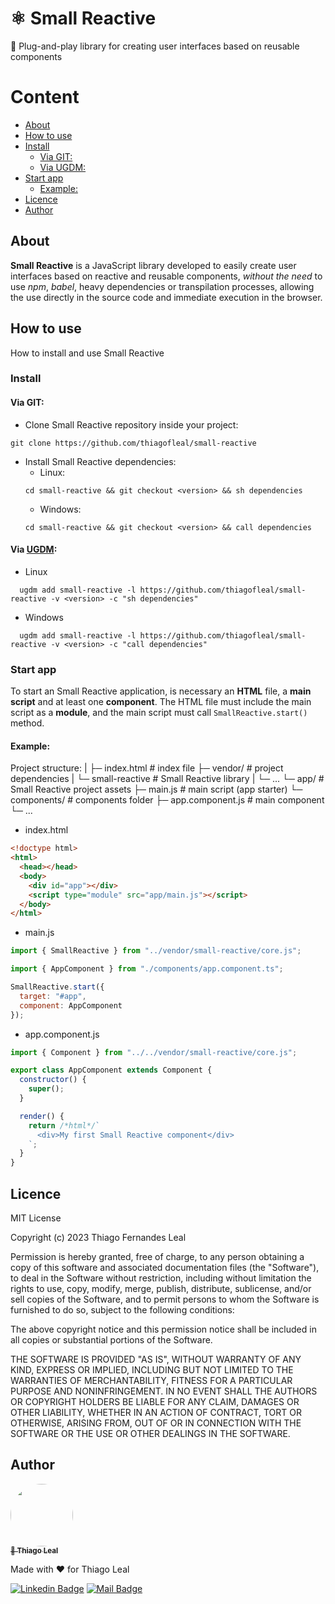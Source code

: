 # ⚛ Small Reactive
🚀 Plug-and-play library for creating user interfaces based on reusable components

Content
=======
<!--ts-->
- [About](#about)
- [How to use](#how-to-use)
- [Install](#install)
  - [Via GIT:](#via-git)
  - [Via UGDM:](#via-ugdm)
- [Start app](#start-app)
  - [Example:](#example)
- [Licence](#licence)
- [Author](#author)
<!--te-->

## About
**Small Reactive** is a JavaScript library developed to easily create user interfaces based on reactive and reusable components, *without the need* to use *npm*, *babel*, heavy dependencies or transpilation processes, allowing the use directly in the source code and immediate execution in the browser.

## How to use
How to install and use Small Reactive

### Install
#### Via GIT:

- Clone Small Reactive repository inside your project:
```shell
git clone https://github.com/thiagofleal/small-reactive
```
- Install Small Reactive dependencies:
  - Linux:
  ```shell
  cd small-reactive && git checkout <version> && sh dependencies
  ```
  - Windows:
  ```batch
  cd small-reactive && git checkout <version> && call dependencies
  ```

#### Via [UGDM](https://github.com/thiagofleal/ugdm):
- Linux
```shell
  ugdm add small-reactive -l https://github.com/thiagofleal/small-reactive -v <version> -c "sh dependencies"
```
- Windows
```batch
  ugdm add small-reactive -l https://github.com/thiagofleal/small-reactive -v <version> -c "call dependencies"
```

### Start app
To start an Small Reactive application, is necessary an **HTML** file, a **main script** and at least one **component**. The HTML file must include the main script as a **module**, and the main script must call ```SmallReactive.start()``` method.

#### Example:

Project structure:
  |
  ├─  index.html                # index file
  ├─  vendor/                   # project dependencies
  |   └─  small-reactive        # Small Reactive library
  |       └─  ...
  └─  app/                      # Small Reactive project assets
      ├─  main.js               # main script (app starter)
      └─  components/           # components folder
          ├─  app.component.js  # main component
          └─  ...

- index.html
```html
<!doctype html>
<html>
  <head></head>
  <body>
    <div id="app"></div>
    <script type="module" src="app/main.js"></script>
  </body>
</html>
```

- main.js
```js
import { SmallReactive } from "../vendor/small-reactive/core.js";

import { AppComponent } from "./components/app.component.ts";

SmallReactive.start({
  target: "#app",
  component: AppComponent
});
```

- app.component.js
```js
import { Component } from "../../vendor/small-reactive/core.js";

export class AppComponent extends Component {
  constructor() {
    super();
  }

  render() {
    return /*html*/`
      <div>My first Small Reactive component</div>
    `;
  }
}
```

## Licence
MIT License

Copyright (c) 2023 Thiago Fernandes Leal

Permission is hereby granted, free of charge, to any person obtaining a copy
of this software and associated documentation files (the "Software"), to deal
in the Software without restriction, including without limitation the rights
to use, copy, modify, merge, publish, distribute, sublicense, and/or sell
copies of the Software, and to permit persons to whom the Software is
furnished to do so, subject to the following conditions:

The above copyright notice and this permission notice shall be included in all
copies or substantial portions of the Software.

THE SOFTWARE IS PROVIDED "AS IS", WITHOUT WARRANTY OF ANY KIND, EXPRESS OR
IMPLIED, INCLUDING BUT NOT LIMITED TO THE WARRANTIES OF MERCHANTABILITY,
FITNESS FOR A PARTICULAR PURPOSE AND NONINFRINGEMENT. IN NO EVENT SHALL THE
AUTHORS OR COPYRIGHT HOLDERS BE LIABLE FOR ANY CLAIM, DAMAGES OR OTHER
LIABILITY, WHETHER IN AN ACTION OF CONTRACT, TORT OR OTHERWISE, ARISING FROM,
OUT OF OR IN CONNECTION WITH THE SOFTWARE OR THE USE OR OTHER DEALINGS IN THE
SOFTWARE.

## Author
<a href="https://github.com/thiagofleal">
 <img style="border-radius: 50%;" src="https://avatars.githubusercontent.com/u/33943433?v=4" width="100px;" alt=""/>
 <br />
 <sub><b>🚀 Thiago Leal</b></sub></a>


Made with ❤️ for Thiago Leal

[![Linkedin Badge](https://img.shields.io/badge/-Thiago%20Leal-blue?style=flat-square&logo=Linkedin&logoColor=white&link=https://www.linkedin.com/in/thiago-leal-52363818a/)](https://www.linkedin.com/in/thiago-leal-52363818a/) 
[![Mail Badge](https://img.shields.io/badge/-thiagofernandesleal@yahoo.com.br-blue?style=flat-square&logo=Mail.ru&logoColor=white&link=mailto:thiagofernandesleal@yahoo.com.br)](mailto:thiagofernandesleal@yahoo.com.br)

